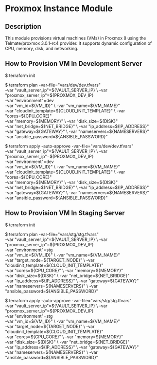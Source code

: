 # Proxmox Instance Module

## Description
This module provisions virtual machines (VMs) in Proxmox 8 using the Telmate/proxmox 3.0.1-rc4 provider. 
It supports dynamic configuration of CPU, memory, disk, and networking.

## How to Provision VM In Development Server

$ terraform init

$ terraform plan -var-file="vars/dev/dev.tfvars" \
    -var "vault_server_ip"=${VAULT_SERVER_IP} \
    -var "proxmox_server_ip"=${PROXMOX_DEV_IP} \
    -var "environment"=dev \
    -var "vm_id=${VM_ID}" \
    -var "vm_name=${VM_NAME}" \
    -var "cloudinit_template=${CLOUD_INIT_TEMPLATE}" \
    -var "cores=${CPU_CORE}" \
    -var "memory=${MEMORY}" \
    -var "disk_size=${DISK}" \
    -var "net_bridge=${NET_BRIDGE}" \
    -var "ip_address=${IP_ADDRESS}" \
    -var "gateway=${GATEWAY}" \
    -var "nameservers=${NAMESERVERS}" \
    -var "ansible_password=${ANSIBLE_PASSWORD}"

$ terraform apply -auto-approve -var-file="vars/dev/dev.tfvars" \
  -var "vault_server_ip"=${VAULT_SERVER_IP} \
  -var "proxmox_server_ip"=${PROXMOX_DEV_IP} \
  -var "environment"=dev \
  -var "vm_id=${VM_ID}" \
  -var "vm_name=${VM_NAME}" \
  -var "cloudinit_template=${CLOUD_INIT_TEMPLATE}" \
  -var "cores=${CPU_CORE}" \
  -var "memory=${MEMORY}" \
  -var "disk_size=${DISK}" \
  -var "net_bridge=${NET_BRIDGE}" \
  -var "ip_address=${IP_ADDRESS}" \
  -var "gateway=${GATEWAY}" \
  -var "nameservers=${NAMESERVERS}" \
  -var "ansible_password=${ANSIBLE_PASSWORD}"


  ## How to Provision VM In Staging Server
  
$ terraform init

$ terraform plan -var-file="vars/stg/stg.tfvars" \
    -var "vault_server_ip"=${VAULT_SERVER_IP} \
    -var "proxmox_server_ip"=${PROXMOX_DEV_IP} \
    -var "environment"=stg \
    -var "vm_id=${VM_ID}" \
    -var "vm_name=${VM_NAME}" \
    -var "target_node=${TARGET_NODE}" \
    -var "cloudinit_template=${CLOUD_INIT_TEMPLATE}" \
    -var "cores=${CPU_CORE}" \
    -var "memory=${MEMORY}" \
    -var "disk_size=${DISK}" \
    -var "net_bridge=${NET_BRIDGE}" \
    -var "ip_address=${IP_ADDRESS}" \
    -var "gateway=${GATEWAY}" \
    -var "nameservers=${NAMESERVERS}" \
    -var "ansible_password=${ANSIBLE_PASSWORD}"

$ terraform apply -auto-approve -var-file="vars/stg/stg.tfvars" \
  -var "vault_server_ip"=${VAULT_SERVER_IP} \
  -var "proxmox_server_ip"=${PROXMOX_DEV_IP} \
  -var "environment"=stg \
  -var "vm_id=${VM_ID}" \
  -var "vm_name=${VM_NAME}" \
  -var "target_node=${TARGET_NODE}" \
  -var "cloudinit_template=${CLOUD_INIT_TEMPLATE}" \
  -var "cores=${CPU_CORE}" \
  -var "memory=${MEMORY}" \
  -var "disk_size=${DISK}" \
  -var "net_bridge=${NET_BRIDGE}" \
  -var "ip_address=${IP_ADDRESS}" \
  -var "gateway=${GATEWAY}" \
  -var "nameservers=${NAMESERVERS}" \
  -var "ansible_password=${ANSIBLE_PASSWORD}"
